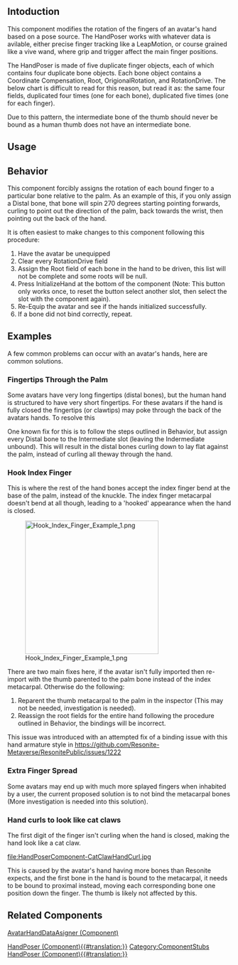 <languages></languages> <translate>

## Intoduction

This component modifies the rotation of the fingers of an avatar's hand
based on a pose source. The HandPoser works with whatever data is
avilable, either precise finger tracking like a LeapMotion, or course
grained like a vive wand, where grip and trigger affect the main finger
positions.

The HandPoser is made of five duplicate finger objects, each of which
contains four duplicate bone objects. Each bone object contains a
Coordinate Compensation, Root, OrigionalRotation, and RotationDrive. The
below chart is difficult to read for this reason, but read it as: the
same four fields, duplicated four times (one for each bone), duplicated
five times (one for each finger).

Due to this pattern, the intermediate bone of the thumb should never be
bound as a human thumb does not have an intermediate bone.

## Usage

## Behavior

This component forcibly assigns the rotation of each bound finger to a
particular bone relative to the palm. As an example of this, if you only
assign a Distal bone, that bone will spin 270 degrees starting pointing
forwards, curling to point out the direction of the palm, back towards
the wrist, then pointing out the back of the hand.

It is often easiest to make changes to this component following this
procedure:

1.  Have the avatar be unequipped
2.  Clear every RotationDrive field
3.  Assign the Root field of each bone in the hand to be driven, this
    list will not be complete and some roots will be null.
4.  Press InitializeHand at the bottom of the component (Note: This
    button only works once, to reset the button select another slot,
    then select the slot with the component again).
5.  Re-Equip the avatar and see if the hands initialized successfully.
6.  If a bone did not bind correctly, repeat.

## Examples

A few common problems can occur with an avatar's hands, here are common
solutions.

### Fingertips Through the Palm

Some avatars have very long fingertips (distal bones), but the human
hand is structured to have very short fingertips. For these avatars if
the hand is fully closed the fingertips (or clawtips) may poke through
the back of the avatars hands. To resolve this

One known fix for this is to follow the steps outlined in Behavior, but
assign every Distal bone to the Intermediate slot (leaving the
Indermediate unbound). This will result in the distal bones curling down
to lay flat against the palm, instead of curling all theway through the
hand.

### Hook Index Finger

This is where the rest of the hand bones accept the index finger bend at
the base of the palm, instead of the knuckle. The index finger
metacarpal doesn't bend at all though, leading to a 'hooked' appearance
when the hand is closed.

<figure>
<img src="Hook_Index_Finger_Example_1.png" title="Hook_Index_Finger_Example_1.png" width="300" alt="Hook_Index_Finger_Example_1.png" /><figcaption aria-hidden="true">Hook_Index_Finger_Example_1.png</figcaption>
</figure>

There are two main fixes here, if the avatar isn't fully imported then
re-import with the thumb parented to the palm bone instead of the index
metacarpal. Otherwise do the following:

1.  Reparent the thumb metacarpal to the palm in the inspector (This may
    not be needed, investigation is needed).
2.  Reassign the root fields for the entire hand following the procedure
    outlined in Behavior, the bindings will be incorrect.

This issue was introduced with an attempted fix of a binding issue with
this hand armature style in
<https://github.com/Resonite-Metaverse/ResonitePublic/issues/1222>

### Extra Finger Spread

Some avatars may end up with much more splayed fingers when inhabited by
a user, the current proposed solution is to not bind the metacarpal
bones (More investigation is needed into this solution).

### Hand curls to look like cat claws

The first digit of the finger isn't curling when the hand is closed,
making the hand look like a cat claw.

[<file:HandPoserComponent-CatClawHandCurl.jpg>](file:HandPoserComponent-CatClawHandCurl.jpg "wikilink")

This is caused by the avatar's hand having more bones than Resonite
expects, and the first bone in the hand is bound to the metacarpal, it
needs to be bound to proximal instead, moving each corresponding bone
one position down the finger. The thumb is likely not affected by this.

## Related Components

[AvatarHandDataAsigner
(Component)](AvatarHandDataAsigner_(Component) "wikilink")

</translate>

[HandPoser
(Component){{#translation:}}](Category:Components{{#translation:}} "wikilink")
[Category:ComponentStubs](Category:ComponentStubs "wikilink") [HandPoser
(Component){{#translation:}}](Category:Components:Users:Common_Avatar_System:Fingers{{#translation:}} "wikilink")